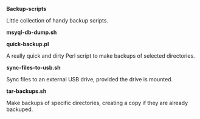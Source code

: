 **Backup-scripts**

Little collection of handy backup scripts.

__msyql-db-dump.sh__



__quick-backup.pl__

A really quick and dirty Perl script to make backups of selected directories.

__sync-files-to-usb.sh__

Sync files to an external USB drive, provided the drive is mounted.

__tar-backups.sh__

Make backups of specific directories, creating a copy if they are already backuped.

